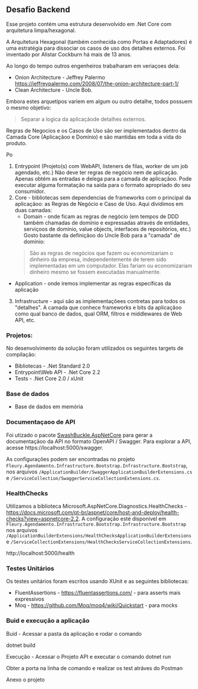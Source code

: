 ## Desafio Backend

Esse projeto contém uma estrutura desenvolvido em .Net Core com arquitetura limpa/hexagonal.

A Arquitetura Hexagonal (também conhecida como Portas e Adaptadores) é uma estratégia para dissociar os casos de uso dos detalhes externos. Foi inventado por Alistar Cockburn há mais de 13 anos. 

Ao longo do tempo outros engenheiros trabalharam em veriaçoes dela:
- Onion Architecture - Jeffrey Palermo https://jeffreypalermo.com/2008/07/the-onion-architecture-part-1/
- Clean Architecture - Uncle Bob.

Embora estes arquetipos variem em algum ou outro detalhe, todos possuem o mesmo objetivo: 

> Separar a logica da aplicaçãode detalhes externos.


Regras de Negocios e os Casos de Uso são ser implementados dentro da Camada Core (Aplicaçãoo e Domínio) e são mantidas em toda a vida do produto.  


Po
1) Entrypoint (Projeto(s) com WebAPI, listeners de filas, worker de um job agendado, etc.) Não deve ter  regras de negócio nem de aplicação. Apenas obtém as entradas e delega para a camada de aplicaçãoo. Pode executar alguma formatação na saída para o formato apropriado do seu consumidor.
2) Core - bibliotecas sem dependencias de frameworks com o principal da aplicaçãoo: as Regras de Negócio e Caso de Uso.
   Aqui dividimos em duas camadas: 
   - Domain - onde ficam as regras de negócio (em tempos de DDD também chamadas de domínio e expressadas através de  entidades, serviçoos de dominio, value objects, interfaces de repositórios, etc.) 
     Gosto bastante da definiçãoo do Uncle Bob para a "camada" de domínio:
    > São as regras de negócios que fazem ou economizariam o dinheiro da empresa, independentemente de terem sido implementadas em um computador. Elas fariam ou economizariam dinheiro mesmo se fossem executadas manualmente.
  - Application  - onde iremos implementar as regras específicas da aplicação

3) Infrastructure - aqui são as implementaçõees contretas para todos os "detalhes". A camada que conhece frameworks e bits da aplicaçãoo como qual banco de dados, qual ORM, filtros e middlewares de Web API, etc.





### Projetos:

No desenvolvimento da solução foram utilizados os seguintes targets de compilação:

- Bibliotecas - .Net Standard 2.0
- Entrypoint\Web API - .Net Core 2.2
- Tests - .Net Core 2.0 / xUnit

### Base de dados
- Base de dados em memória

### Documentaçaoo de API 

Foi utizado o pacote [SwashBuckle.AspNetCore](https://github.com/domaindrivendev/Swashbuckle.AspNetCore) para gerar a documentaçãoo da API no formato OpenAPI / Swagger. Para explorar a API, acesse https://localhost:5000/swagger.

As configurações podem ser encontradas no projeto `Fleury.Agendamento.Infrastructure.Bootstrap.Infrastructure.Bootstrap`, nos arquivos `/ApplicationBuilder/SwaggerApplicationBuilderExtensions.cs` e  `/ServiceCollection/SwaggerServiceCollectionExtensions.cs`.


### HealthChecks
Utilizamos a biblioteca Microsoft.AspNetCore.Diagnostics.HealthChecks - https://docs.microsoft.com/pt-br/aspnet/core/host-and-deploy/health-checks?view=aspnetcore-2.2.
A configuração esté disponível em `Fleury.Agendamento.Infrastructure.Bootstrap.Infrastructure.Bootstrap` nos arquivos `/ApplicationBuilderExtensions/HealthChecksApplicationBuilderExtensions` e `/ServiceCollectionExtensions/HealthChecksServiceCollectionExtensions`.

http://localhost:5000/health

### Testes Unitários

Os testes unitários foram escritos usando XUnit e as seguintes bibliotecas:
- FluentAssertions - https://fluentassertions.com/ - para asserts mais expressivos
- Moq - https://github.com/Moq/moq4/wiki/Quickstart - para mocks


### Buid e execução a aplicação


Buid - Acessar a pasta da aplicação e rodar o comando

dotnet build

Execução - Acessar o Projeto API e executar o comando 
dotnet run

Obter a porta na linha de comando e realizar os test atráves do Postman

Anexo o projeto


